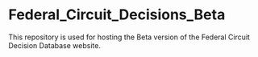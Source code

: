 # Federal_Circuit_Decisions_Beta

This repository is used for hosting the Beta version of the Federal Circuit Decision Database website.
